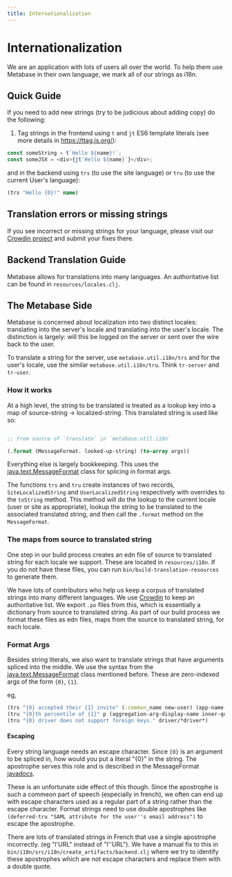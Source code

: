 ```yaml
---
title: Internationalization
---
```


# Internationalization

We are an application with lots of users all over the world. To help them use Metabase in their own language, we mark all of our strings as i18n.

## Quick Guide

If you need to add new strings (try to be judicious about adding copy) do the following:

1. Tag strings in the frontend using `t` and `jt` ES6 template literals (see more details in https://ttag.js.org/):

```javascript
const someString = t`Hello ${name}!`;
const someJSX = <div>{jt`Hello ${name}`}</div>;
```

and in the backend using `trs` (to use the site language) or `tru` (to use the current User's language):

```clojure
(trs "Hello {0}!" name)
```

## Translation errors or missing strings

If you see incorrect or missing strings for your language, please visit our [Crowdin project](https://crowdin.com/project/metabase-i18n) and submit your fixes there.

## Backend Translation Guide

Metabase allows for translations into many languages. An authoritative list can be found in `resources/locales.clj`.

## The Metabase Side

Metabase is concerned about localization into two distinct locales: translating into the server's locale and translating into the user's locale. The distinction is largely: will this be logged on the server or sent over the wire back to the user.

To translate a string for the server, use `metabase.util.i18n/trs` and for the user's locale, use the similar `metabase.util.i18n/tru`. Think `tr-server` and `tr-user`.

### How it works

At a high level, the string to be translated is treated as a lookup key into a map of source-string -> localized-string. This translated string is used like so:

```clojure

;; from source of `translate` in `metabase.util.i18n`

(.format (MessageFormat. looked-up-string) (to-array args))

```

Everything else is largely bookkeeping. This uses the [java.text.MessageFormat](https://docs.oracle.com/javase/7/docs/api/java/text/MessageFormat.html) class for splicing in format args.

The functions `trs` and `tru` create instances of two records, `SiteLocalizedString` and `UserLocalizedString` respectively with overrides to the `toString` method. This method will do the lookup to the current locale (user or site as appropriate), lookup the string to be translated to the associated translated string, and then call the `.format` method on the `MessageFormat`.

### The maps from source to translated string

One step in our build process creates an edn file of source to translated string for each locale we support. These are located in `resources/i18n`. If you do not have these files, you can run `bin/build-translation-resources` to generate them.

We have lots of contributors who help us keep a corpus of translated strings into many different languages. We use [Crowdin](https://crowdin.com/project/metabase-i18n) to keep an authoritative list. We export `.po` files from this, which is essentially a dictionary from source to translated string. As part of our build process we format these files as edn files, maps from the source to translated string, for each locale.

### Format Args

Besides string literals, we also want to translate strings that have arguments spliced into the middle. We use the syntax from the [java.text.MessageFormat](https://docs.oracle.com/javase/7/docs/api/java/text/MessageFormat.html) class mentioned before. These are zero-indexed args of the form `{0}`, `{1}`.

eg,

```clojure
(trs "{0} accepted their {1} invite" (:common_name new-user) (app-name-trs))
(tru "{0}th percentile of {1}" p (aggregation-arg-display-name inner-query arg))
(tru "{0} driver does not support foreign keys." driver/*driver*)
```

#### Escaping

Every string language needs an escape character. Since `{0}` is an argument to be spliced in, how would you put a literal "{0}" in the string. The apostrophe serves this role and is described in the MessageFormat [javadocs](https://docs.oracle.com/javase/7/docs/api/java/text/MessageFormat.html).

These is an unfortunate side effect of this though. Since the apostrophe is such a commeon part of speech (especially in french), we often can end up with escape characters used as a regular part of a string rather than the escape character. Format strings need to use double apostrophes like `(deferred-tru "SAML attribute for the user''s email address")` to escape the apostrophe.

There are lots of translated strings in French that use a single apostrophe incorrectly. (eg "l'URL" instead of "l''URL"). We have a manual fix to this in `bin/i18n/src/i18n/create_artifacts/backend.clj` where we try to identify these apostrophes which are not escape characters and replace them with a double quote.
